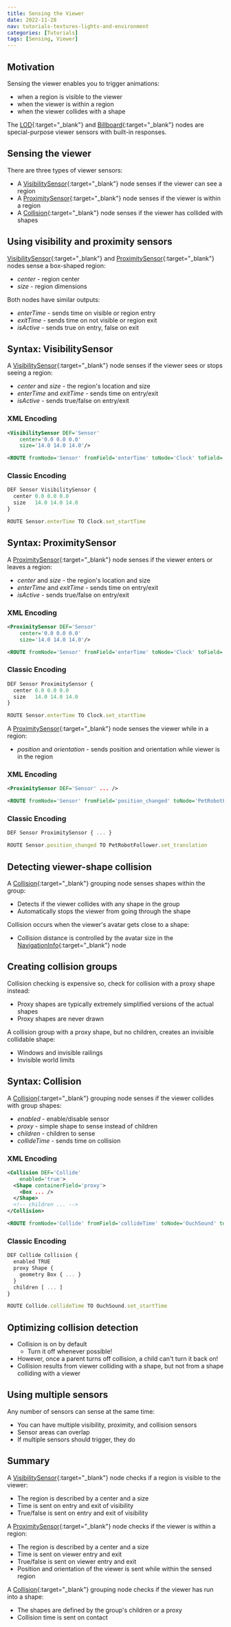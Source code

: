 ```yaml
---
title: Sensing the Viewer
date: 2022-11-28
nav: tutorials-textures-lights-and-environment
categories: [Tutorials]
tags: [Sensing, Viewer]
---
```

## Motivation

Sensing the viewer enables you to trigger animations:

- when a region is visible to the viewer
- when the viewer is within a region
- when the viewer collides with a shape

The [LOD](https://www.web3d.org/documents/specifications/19775-1/V4.0/Part01/components/navigation.html#LOD){:target="_blank"} and [Billboard](https://www.web3d.org/documents/specifications/19775-1/V4.0/Part01/components/navigation.html#Billboard){:target="_blank"} nodes are special-purpose viewer sensors with built-in responses.

## Sensing the viewer

There are three types of viewer sensors:

- A [VisibilitySensor](https://www.web3d.org/documents/specifications/19775-1/V4.0/Part01/components/environmentalSensor.html#VisibilitySensor){:target="_blank"} node senses if the viewer can see a region
- A [ProximitySensor](https://www.web3d.org/documents/specifications/19775-1/V4.0/Part01/components/environmentalSensor.html#ProximitySensor){:target="_blank"} node senses if the viewer is within a region
- A [Collision](https://www.web3d.org/documents/specifications/19775-1/V4.0/Part01/components/navigation.html#Collision){:target="_blank"} node senses if the viewer has collided with shapes

## Using visibility and proximity sensors

[VisibilitySensor](https://www.web3d.org/documents/specifications/19775-1/V4.0/Part01/components/environmentalSensor.html#VisibilitySensor){:target="_blank"} and [ProximitySensor](https://www.web3d.org/documents/specifications/19775-1/V4.0/Part01/components/environmentalSensor.html#ProximitySensor){:target="_blank"} nodes sense a box-shaped region:

- *center* - region center
- *size* - region dimensions

Both nodes have similar outputs:

- *enterTime* - sends time on visible or region entry
- *exitTime* - sends time on not visible or region exit
- *isActive* - sends true on entry, false on exit

## Syntax: VisibilitySensor

A [VisibilitySensor](https://www.web3d.org/documents/specifications/19775-1/V4.0/Part01/components/e#VisibilitySensor){:target="_blank"} node senses if the viewer sees or stops seeing a region:

- *center* and *size* - the region's location and size
- *enterTime* and *exitTime* - sends time on entry/exit
- *isActive* - sends true/false on entry/exit

### XML Encoding

```xml
<VisibilitySensor DEF='Sensor'
    center='0.0 0.0 0.0'
    size='14.0 14.0 14.0'/>

<ROUTE fromNode='Sensor' fromField='enterTime' toNode='Clock' toField='set_startTime'/>
```

### Classic Encoding

```js
DEF Sensor VisibilitySensor {
  center 0.0 0.0 0.0
  size   14.0 14.0 14.0
}

ROUTE Sensor.enterTime TO Clock.set_startTime
```

## Syntax: ProximitySensor

A [ProximitySensor](https://www.web3d.org/documents/specifications/19775-1/V4.0/Part01/components/nvironmentalSensor.html#ProximitySensor){:target="_blank"} node senses if the viewer enters or leaves a region:

- *center* and *size* - the region's location and size
- *enterTime* and *exitTime* - sends time on entry/exit
- *isActive* - sends true/false on entry/exit

### XML Encoding

```xml
<ProximitySensor DEF='Sensor'
    center='0.0 0.0 0.0'
    size='14.0 14.0 14.0'/>

<ROUTE fromNode='Sensor' fromField='enterTime' toNode='Clock' toField='set_startTime'/>
```

### Classic Encoding

```js
DEF Sensor ProximitySensor {
  center 0.0 0.0 0.0
  size   14.0 14.0 14.0
}

ROUTE Sensor.enterTime TO Clock.set_startTime
```

A [ProximitySensor](https://www.web3d.org/documents/specifications/19775-1/V4.0/Part01/components/environmentalSensor.html#ProximitySensor){:target="_blank"} node senses the viewer while in a region:

- *position* and *orientation* - sends position and orientation while viewer is in the region

### XML Encoding

```xml
<ProximitySensor DEF='Sensor' ... />

<ROUTE fromNode='Sensor' fromField='position_changed' toNode='PetRobotFollower' toField='set_translation'/>
```

### Classic Encoding

```js
DEF Sensor ProximitySensor { ... }

ROUTE Sensor.position_changed TO PetRobotFollower.set_translation
```

## Detecting viewer-shape collision

A [Collision](https://www.web3d.org/documents/specifications/19775-1/V4.0/Part01/components/navigation.html#Collision){:target="_blank"} grouping node senses shapes within the group:

- Detects if the viewer collides with any shape in the group
- Automatically stops the viewer from going through the shape

Collision occurs when the viewer's avatar gets close to a shape:

- Collision distance is controlled by the avatar size in the [NavigationInfo](https://www.web3d.org/documents/specifications/19775-1/V4.0/Part01/components/navigation.html#NavigationInfo){:target="_blank"} node

## Creating collision groups

Collision checking is expensive so, check for collision with a proxy shape instead:

- Proxy shapes are typically extremely simplified versions of the actual shapes
- Proxy shapes are never drawn

A collision group with a proxy shape, but no children, creates an invisible collidable shape:

- Windows and invisible railings
- Invisible world limits

## Syntax: Collision

A [Collision](https://www.web3d.org/documents/specifications/19775-1/V4.0/Part01/components/navigation.html#Collision){:target="_blank"} grouping node senses if the viewer collides with group shapes:

- *enabled* - enable/disable sensor
- *proxy* - simple shape to sense instead of children
- *children* - children to sense
- *collideTime* - sends time on collision

### XML Encoding

```xml
<Collision DEF='Collide'
    enabled='true'>
  <Shape containerField='proxy'>
    <Box ... />
  </Shape>
  <!-- children ... -->
</Collision>

<ROUTE fromNode='Collide' fromField='collideTime' toNode='OuchSound' toField='set_startTime'/>
```

### Classic Encoding

```js
DEF Collide Collision {
  enabled TRUE
  proxy Shape {
    geometry Box { ... }
  }
  children [ ... ]
}

ROUTE Collide.collideTime TO OuchSound.set_startTime
```

## Optimizing collision detection

- Collision is on by default
  - Turn it off whenever possible!
- However, once a parent turns off collision, a child can't turn it back on!
- Collision results from viewer colliding with a shape, but not from a shape colliding with a viewer

## Using multiple sensors

Any number of sensors can sense at the same time:

- You can have multiple visibility, proximity, and collision sensors
- Sensor areas can overlap
- If multiple sensors should trigger, they do

## Summary

A [VisibilitySensor](https://www.web3d.org/documents/specifications/19775-1/V4.0/Part01/components/environmentalSensor.html#VisibilitySensor){:target="_blank"} node checks if a region is visible to the viewer:

- The region is described by a center and a size
- Time is sent on entry and exit of visibility
- True/false is sent on entry and exit of visibility

A [ProximitySensor](https://www.web3d.org/documents/specifications/19775-1/V4.0/Part01/components/environmentalSensor.html#ProximitySensor){:target="_blank"} node checks if the viewer is within a region:

- The region is described by a center and a size
- Time is sent on viewer entry and exit
- True/false is sent on viewer entry and exit
- Position and orientation of the viewer is sent while within the sensed region

A [Collision](https://www.web3d.org/documents/specifications/19775-1/V4.0/Part01/components/navigation.html#Collision){:target="_blank"} grouping node checks if the viewer has run into a shape:

- The shapes are defined by the group's children or a proxy
- Collision time is sent on contact
